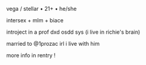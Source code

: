 vega / stellar • 21+ • he/she

intersex + mlm + biace

introject in a prof dxd osdd sys (i live in richie's brain)

married to @1prozac irl i live with him

more info in rentry !

